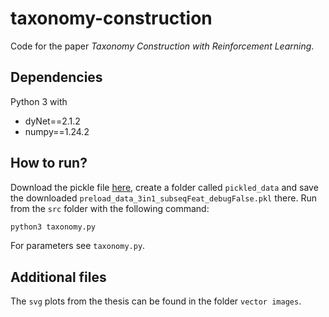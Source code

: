 # taxonomy-construction
Code for the paper *Taxonomy Construction with Reinforcement Learning*.
## Dependencies
Python 3 with
* dyNet==2.1.2
* numpy==1.24.2

## How to run?
Download the pickle file [here](https://drive.google.com/file/d/1EXeMb69fcoQgiNORAXcg2vZPR7yBbjrY/view),
create a folder called `pickled_data` and save the downloaded `preload_data_3in1_subseqFeat_debugFalse.pkl` there. Run from the `src` folder
with the following command:
```cmd
python3 taxonomy.py
```
For parameters see `taxonomy.py`.

## Additional files
The `svg` plots from the thesis can be found in the folder `vector images`.

